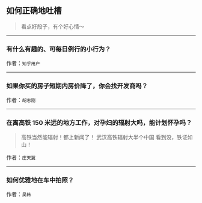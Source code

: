 ## 如何正确地吐槽

> 看点好段子，有个好心情～


 
---

### 有什么有趣的、可每日例行的小行为？

> 


作者：`知乎用户`

---

### 如果你买的房子短期内房价降了，你会找开发商吗？

> 


作者：`胡志刚`

---

### 在离高铁 150 米远的地方工作，对孕妇的辐射大吗，能计划怀孕吗？

> 高铁当然能辐射！都上新闻了！
> 武汉高铁辐射大半个中国
> 看到没，铁证如山！


作者：`庄天翼`

---

### 如何优雅地在车中拍照？

> 


作者：`吴韩`